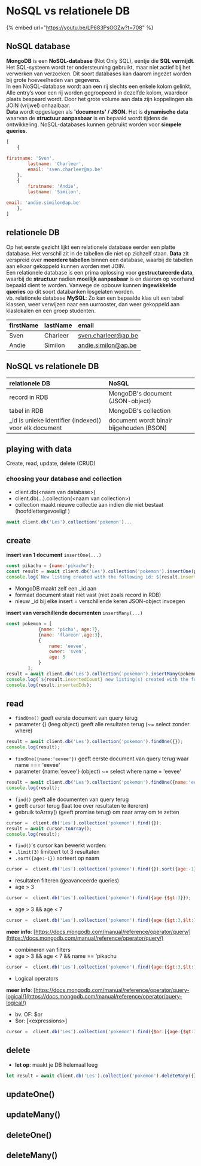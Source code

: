 # NoSQL vs relationele DB

{% embed url="https://youtu.be/LP683PsOGZw?t=708" %}

## NoSQL database

**MongoDB** is een **NoSQL-database** \(Not Only SQL\), eentje die **SQL vermijdt**. Het SQL-systeem wordt ter ondersteuning gebruikt, maar niet actief bij het verwerken van verzoeken. Dit soort databases kan daarom ingezet worden bij grote hoeveelheden van gegevens.  
In een NoSQL-database wordt aan een rij slechts een enkele kolom gelinkt. Alle entry’s voor een rij worden gegroepeerd in dezelfde kolom, waardoor plaats bespaard wordt. Door het grote volume aan data zijn koppelingen als JOIN \(vrijwel\) onhaalbaar.  
**Data** wordt opgeslagen als **'documents' / JSON.** Het is **dynamische data** waarvan de **structuur aanpasbaar** is en bepaald wordt tijdens de ontwikkeling. NoSQL-databases kunnen gebruikt worden voor **simpele queries**.

```javascript
[
    {
        firstname: 'Sven',
        lastname: 'Charleer',
        email: 'sven.charleer@ap.be'
    },
    {
        firstname: 'Andie',
        lastname: 'Similon',
        email: 'andie.similon@ap.be'
    },
]
```

## relationele DB

Op het eerste gezicht lijkt een relationele database eerder een platte database. Het verschil zit in de tabellen die niet op zichzelf staan. **Data** zit verspreid over **meerdere tabellen** binnen een  database,  waarbij de tabellen aan elkaar gekoppeld kunnen worden met JOIN.   
Een relationele database is een prima oplossing voor **gestructureerde data**, waarbij de **structuur** nadien **moeilijk aanpasbaar** is en daarom op voorhand bepaald dient te worden. Vanwege de opbouw kunnen **ingewikkelde queries** op dit soort databanken losgelaten worden.  
vb. relationele database **MySQL**: Zo kan een bepaalde klas uit een tabel klassen, weer verwijzen naar een uurrooster, dan weer gekoppeld aan klaslokalen en een groep studenten.

| firstName | lastName | email |
| :--- | :--- | :--- |
| Sven | Charleer | sven.charleer@ap.be |
| Andie | Similon | andie.similon@ap.be  |

## NoSQL vs relationele DB

| relationele DB | NoSQL |
| :--- | :--- |
| record in RDB | MongoDB's document \(JSON-object\) |
| tabel in RDB | MongoDB's collection |
| \_id is unieke identifier \(indexed\)\) voor elk document | document wordt binair bijgehouden \(BSON\) |



## playing with data

Create, read, update, delete \(CRUD\)

### choosing your database and collection

* client.db\(&lt;naam van database&gt;\)
* client.db\(...\).collection\(&lt;naam van collection&gt;\)
* collection maakt nieuwe collectie aan indien die niet bestaat \(hoofdlettergevoelig! \)

```javascript
await client.db('Les').collection('pokemon')...
```

## create

**insert van 1 document** `insertOne(...)`

```javascript
const pikachu = {name:'pikachu'};
const result = await client.db('Les').collection('pokemon').insertOne(pikachu);
console.log(`New listing created with the following id: ${result.insertedId}`);
```

* MongoDB maakt zelf een \_id aan
* formaat document staat niet vast \(niet zoals record in RDB\)
* nieuw \_id bij elke insert = verschillende keren JSON-object invoegen

**insert van verschillende documenten** `insertMany(...)`

```javascript
const pokemon = [
            {name: 'pichu', age:7},
            {name: 'flareon',age:3},
            {
                name: 'eevee',
                owner: 'sven',
                age: 5
            }
        ];
result = await client.db('Les').collection('pokemon').insertMany(pokemon);
console.log(`${result.insertedCount} new listing(s) created with the following id(s):`);
console.log(result.insertedIds);
```

## read

* `findOne()` geeft eerste document van query terug
* parameter {} \(leeg object\) geeft alle resultaten terug \(~= select zonder where\)

```javascript
result = await client.db('Les').collection('pokemon').findOne({});
console.log(result);
```

* `findOne({name:'eevee'})` geeft eerste document van query terug waar name === 'eevee'
* parameter {name:'eevee'} \(object\) ~= select where name = 'eevee'

```javascript
result = await client.db('Les').collection('pokemon').findOne({name:'eevee'});
console.log(result);
```

* `find()` geeft alle documenten van query terug
* geeft cursor terug \(laat toe over resultaten te itereren\)
* gebruik toArray\(\) \(geeft promise terug\) om naar array om te zetten

```javascript
cursor =  client.db('Les').collection('pokemon').find({});
result = await cursor.toArray();
console.log(result);
```

* `find()`'s cursor kan bewerkt worden:
* `.limit(3)` limiteert tot 3 resultaten
* `.sort({age:-1})` sorteert op naam

```javascript
cursor =  client.db('Les').collection('pokemon').find({}).sort({age:-1}).limit(3);
```

* resultaten filteren \(geavanceerde queries\)
* age &gt; 3

```javascript
cursor =  client.db('Les').collection('pokemon').find({age:{$gt:3}});
```

* age &gt; 3 && age &lt; 7

```javascript
cursor =  client.db('Les').collection('pokemon').find({age:{$gt:3,$lt:7}});
```

**meer info**: [https://docs.mongodb.com/manual/reference/operator/query/](https://docs.mongodb.com/manual/reference/operator/query/)

* combineren van filters
* age &gt; 3 && age &lt; 7 && name == 'pikachu

```javascript
cursor =  client.db('Les').collection('pokemon').find({age:{$gt:3,$lt:7}, name:'pikachu'});
```

* Logical operators

**meer info**: [https://docs.mongodb.com/manual/reference/operator/query-logical/](https://docs.mongodb.com/manual/reference/operator/query-logical/)

* bv. OF: $or
* $or: \[&lt;expressions&gt;\]

```javascript
cursor =  client.db('Les').collection('pokemon').find({$or:[{age:{$gt:3,$lt:7}}, {name:'pikachu'}]});
```

## delete

* **let op**: maakt je DB helemaal leeg

```javascript
let result = await client.db('Les').collection('pokemon').deleteMany({});
```

## updateOne\(\)



## updateMany\(\)



## deleteOne\(\)



## deleteMany\(\)

